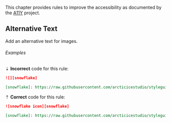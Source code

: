 This chapter provides rules to improve the accessibility as documented by the [A11Y][a11y] project.

## Alternative Text

Add an alternative text for images.

###### Examples

⇣ **Incorrect** code for this rule:

```markdown
![][snowflake]

[snowflake]: https://raw.githubusercontent.com/arcticicestudio/styleguide-markdown/develop/src/assets/snowflake.png
````

⇡ **Correct** code for this rule:

```markdown
![snowflake icon][snowflake]

[snowflake]: https://raw.githubusercontent.com/arcticicestudio/styleguide-markdown/develop/src/assets/snowflake.png
````

[a11y]: https://a11yproject.com
